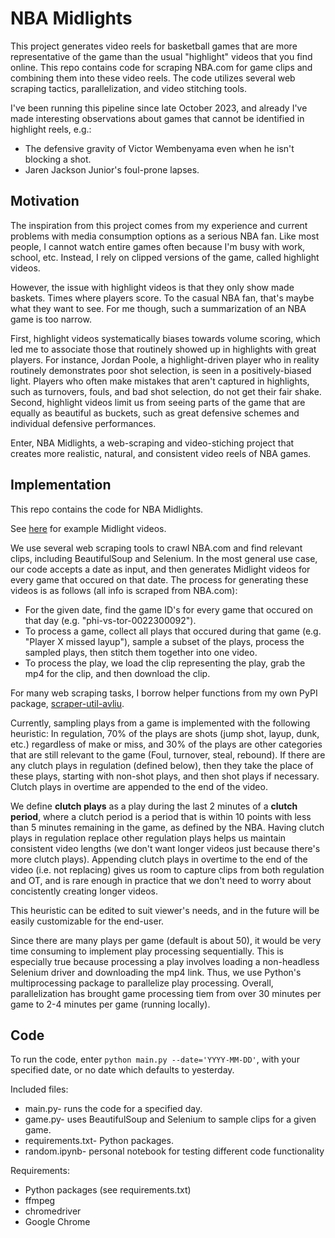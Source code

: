 # NBA Midlights

This project generates video reels for basketball games that are more representative of the game than the usual "highlight" videos that you find online.
This repo contains code for scraping NBA.com for game clips and combining them into these video reels.
The code utilizes several web scraping tactics, parallelization, and video stitching tools.

I've been running this pipeline since late October 2023, and already I've made interesting observations about games that cannot be identified in highlight reels, e.g.:
* The defensive gravity of Victor Wembenyama even when he isn't blocking a shot.
* Jaren Jackson Junior's foul-prone lapses.

## Motivation

The inspiration from this project comes from my experience and current problems with media consumption options as a serious NBA fan. Like most people, I cannot watch entire games often because I'm busy with work, school, etc. Instead, I rely on clipped versions of the game, called highlight videos. 

However, the issue with highlight videos is that they only show made baskets. Times where players score. To the casual NBA fan, that's maybe what they want to see. For me though, such a summarization of an NBA game is too narrow. 

First, highlight videos systematically biases towards volume scoring, which led me to associate those that routinely showed up in highlights with great players. For instance, Jordan Poole, a highlight-driven player who in reality routinely demonstrates poor shot selection, is seen in a positively-biased light. Players who often make mistakes that aren't captured in highlights, such as turnovers, fouls, and bad shot selection, do not get their fair shake. Second, highlight videos limit us from seeing parts of the game that are equally as beautiful as buckets, such as great defensive schemes and individual defensive performances.

Enter, NBA Midlights, a web-scraping and video-stiching project that creates more realistic, natural, and consistent video reels of NBA games.

## Implementation

This repo contains the code for NBA Midlights. 

See [here](https://drive.google.com/drive/folders/1T6EhLKyoYiK7uTHnVipAZrLA72qDXanN?usp=sharing) for example Midlight videos.

We use several web scraping tools to crawl NBA.com and find relevant clips, including BeautifulSoup and Selenium. 
In the most general use case, our code accepts a date as input, and then generates Midlight videos for every game that occured on that date. 
The process for generating these videos is as follows (all info is scraped from NBA.com):
* For the given date, find the game ID's for every game that occured on that day (e.g. "phi-vs-tor-0022300092").
* To process a game, collect all plays that occured during that game (e.g. "Player X missed layup"), sample a subset of the plays, process the sampled plays, then stitch them together into one video.
* To process the play, we load the clip representing the play, grab the mp4 for the clip, and then download the clip.

For many web scraping tasks, I borrow helper functions from my own PyPI package, [scraper-util-avliu](https://pypi.org/project/scraper-util-avliu/).

Currently, sampling plays from a game is implemented with the following heuristic: In regulation, 70% of the plays are shots (jump shot, layup, dunk, etc.) regardless of make or miss, and 30% of the plays are other categories that are still relevant to the game (Foul, turnover, steal, rebound). 
If there are any clutch plays in regulation (defined below), then they take the place of these plays, starting with non-shot plays, and then shot plays if necessary.
Clutch plays in overtime are appended to the end of the video.

We define **clutch plays** as a play during the last 2 minutes of a **clutch period**, where a clutch period is a period that is within 10 points with less than 5 minutes remaining in the game, as defined by the NBA.
Having clutch plays in regulation replace other regulation plays helps us maintain consistent video lengths (we don't want longer videos just because there's more clutch plays).
Appending clutch plays in overtime to the end of the video (i.e. not replacing) gives us room to capture clips from both regulation and OT, and is rare enough in practice that we don't need to worry about concistently creating longer videos.

This heuristic can be edited to suit viewer's needs, and in the future will be easily customizable for the end-user.

Since there are many plays per game (default is about 50), it would be very time consuming to implement play processing sequentially.
This is especially true because processing a play involves loading a non-headless Selenium driver and downloading the mp4 link.
Thus, we use Python's multiprocessing package to parallelize play processing.
Overall, parallelization has brought game processing tiem from over 30 minutes per game to 2-4 minutes per game (running locally).

## Code
To run the code, enter `python main.py --date='YYYY-MM-DD'`, with your specified date, or no date which defaults to yesterday.

Included files:
* main.py- runs the code for a specified day.
* game.py- uses BeautifulSoup and Selenium to sample clips for a given game.
* requirements.txt- Python packages.
* random.ipynb- personal notebook for testing different code functionality

Requirements:
* Python packages (see requirements.txt)
* ffmpeg
* chromedriver
* Google Chrome
